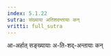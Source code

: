 ```yaml
---
index: 5.1.22
sutra: संख्याया अतिशदन्तायाः कन्
vritti: full_sutra
---
```


आ-अर्हात् सङ्ख्यायाः अ-ति-शद्-अन्तायाः कन्